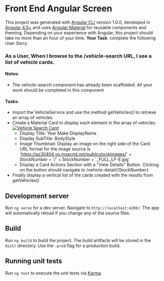 # Front End Angular Screen

This project was generated with [Angular CLI](https://github.com/angular/angular-cli) version 1.0.0, developed in [Angular 4.0+](https://angular.io/) and uses 
[Angular Material](https://material.angular.io/) for reusable components and theming.  Depending on your experience with Angular, this project should take no more than an hour of your time.  **Your Task**: complete the following User Story:
 
### As a User, When I browse to the /vehicle-search URL, I see a list of vehicle cards.

#### Notes:
 - The vehicle-search component has already been scaffolded.  All your work should be completed in
 this component

#### Tasks:
 - Import the VehicleService and use the method getVehicles() to retrieve an array of vehicles
 - Create a Material Card to display each element in the array of vehicles:
 [![Vehicle Search Card](https://commondrivetimedev.blob.core.windows.net/screen/vehicle-card.png)](https://commondrivetimedev.blob.core.windows.net/screen/vehicle-card.png)
   - Display Title: Year Make DisplayName
   - Display SubTitle: BodyStyle
   - Image Thumbnail: Display an image on the right side of the Card. URL format for the image source is 'https://az30404.vo.msecnd.net/publicstockimages/' + StockNumber + '/' +
                                            StockNumber + '_FULL_LF-E.jpg'
   - Display a Card Actions Section with a "View Details" Button.  Clicking on the button should navigate to /vehicle-detail/{StockNumber}
 - Finally display a vertical list of the cards created with the results from getVehicles()

## Development server

Run `ng serve` for a dev server. Navigate to `http://localhost:4200/`. The app will automatically reload if you change any of the source files.

## Build

Run `ng build` to build the project. The build artifacts will be stored in the `dist/` directory. Use the `-prod` flag for a production build.

## Running unit tests

Run `ng test` to execute the unit tests via [Karma](https://karma-runner.github.io).


